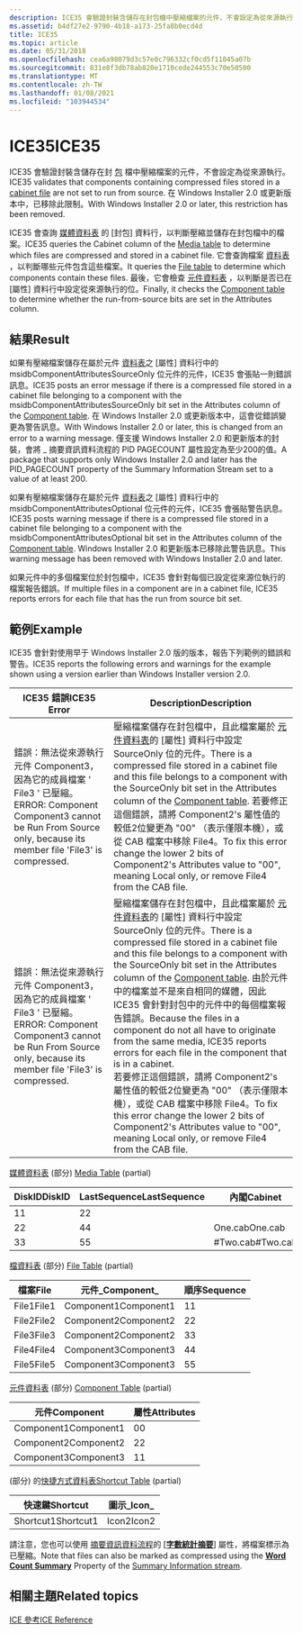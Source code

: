 ```yaml
---
description: ICE35 會驗證封裝含儲存在封包檔中壓縮檔案的元件，不會設定為從來源執行。 在 Windows Installer 2.0 或更新版本中，已移除此限制。
ms.assetid: b4df27e2-9790-4b18-a173-25fa8b0ecd4d
title: ICE35
ms.topic: article
ms.date: 05/31/2018
ms.openlocfilehash: cea6a98079d3c57e0c796332cf0cd5f11045a07b
ms.sourcegitcommit: 831e8f3db78ab820e1710cede244553c70e50500
ms.translationtype: MT
ms.contentlocale: zh-TW
ms.lasthandoff: 01/08/2021
ms.locfileid: "103944534"
---
```

# <a name="ice35"></a><span data-ttu-id="be4be-104">ICE35</span><span class="sxs-lookup"><span data-stu-id="be4be-104">ICE35</span></span>

<span data-ttu-id="be4be-105">ICE35 會驗證封裝含儲存在封 [包](cabinet-files.md) 檔中壓縮檔案的元件，不會設定為從來源執行。</span><span class="sxs-lookup"><span data-stu-id="be4be-105">ICE35 validates that components containing compressed files stored in a [cabinet file](cabinet-files.md) are not set to run from source.</span></span> <span data-ttu-id="be4be-106">在 Windows Installer 2.0 或更新版本中，已移除此限制。</span><span class="sxs-lookup"><span data-stu-id="be4be-106">With Windows Installer 2.0 or later, this restriction has been removed.</span></span>

<span data-ttu-id="be4be-107">ICE35 會查詢 [媒體資料表](media-table.md) 的 [封包] 資料行，以判斷壓縮並儲存在封包檔中的檔案。</span><span class="sxs-lookup"><span data-stu-id="be4be-107">ICE35 queries the Cabinet column of the [Media table](media-table.md) to determine which files are compressed and stored in a cabinet file.</span></span> <span data-ttu-id="be4be-108">它會查詢檔案 [資料表](file-table.md) ，以判斷哪些元件包含這些檔案。</span><span class="sxs-lookup"><span data-stu-id="be4be-108">It queries the [File table](file-table.md) to determine which components contain these files.</span></span> <span data-ttu-id="be4be-109">最後，它會檢查 [元件資料表](component-table.md) ，以判斷是否已在 [屬性] 資料行中設定從來源執行的位。</span><span class="sxs-lookup"><span data-stu-id="be4be-109">Finally, it checks the [Component table](component-table.md) to determine whether the run-from-source bits are set in the Attributes column.</span></span>

## <a name="result"></a><span data-ttu-id="be4be-110">結果</span><span class="sxs-lookup"><span data-stu-id="be4be-110">Result</span></span>

<span data-ttu-id="be4be-111">如果有壓縮檔案儲存在屬於元件 [資料表](component-table.md)之 [屬性] 資料行中的 msidbComponentAttributesSourceOnly 位元件的元件，ICE35 會張貼一則錯誤訊息。</span><span class="sxs-lookup"><span data-stu-id="be4be-111">ICE35 posts an error message if there is a compressed file stored in a cabinet file belonging to a component with the msidbComponentAttributesSourceOnly bit set in the Attributes column of the [Component table](component-table.md).</span></span> <span data-ttu-id="be4be-112">在 Windows Installer 2.0 或更新版本中，這會從錯誤變更為警告訊息。</span><span class="sxs-lookup"><span data-stu-id="be4be-112">With Windows Installer 2.0 or later, this is changed from an error to a warning message.</span></span> <span data-ttu-id="be4be-113">僅支援 Windows Installer 2.0 和更新版本的封裝，會將 \_ 摘要資訊資料流程的 PID PAGECOUNT 屬性設定為至少200的值。</span><span class="sxs-lookup"><span data-stu-id="be4be-113">A package that supports only Windows Installer 2.0 and later has the PID\_PAGECOUNT property of the Summary Information Stream set to a value of at least 200.</span></span>

<span data-ttu-id="be4be-114">如果有壓縮檔案儲存在屬於元件 [資料表](component-table.md)之 [屬性] 資料行中的 msidbComponentAttributesOptional 位元件的元件，ICE35 會張貼警告訊息。</span><span class="sxs-lookup"><span data-stu-id="be4be-114">ICE35 posts warning message if there is a compressed file stored in a cabinet file belonging to a component with the msidbComponentAttributesOptional bit set in the Attributes column of the [Component table](component-table.md).</span></span> <span data-ttu-id="be4be-115">Windows Installer 2.0 和更新版本已移除此警告訊息。</span><span class="sxs-lookup"><span data-stu-id="be4be-115">This warning message has been removed with Windows Installer 2.0 and later.</span></span>

<span data-ttu-id="be4be-116">如果元件中的多個檔案位於封包檔中，ICE35 會針對每個已設定從來源位執行的檔案報告錯誤。</span><span class="sxs-lookup"><span data-stu-id="be4be-116">If multiple files in a component are in a cabinet file, ICE35 reports errors for each file that has the run from source bit set.</span></span>

## <a name="example"></a><span data-ttu-id="be4be-117">範例</span><span class="sxs-lookup"><span data-stu-id="be4be-117">Example</span></span>

<span data-ttu-id="be4be-118">ICE35 會針對使用早于 Windows Installer 2.0 版的版本，報告下列範例的錯誤和警告。</span><span class="sxs-lookup"><span data-stu-id="be4be-118">ICE35 reports the following errors and warnings for the example shown using a version earlier than Windows Installer version 2.0.</span></span>



| <span data-ttu-id="be4be-119">ICE35 錯誤</span><span class="sxs-lookup"><span data-stu-id="be4be-119">ICE35 Error</span></span>                                                                                                | <span data-ttu-id="be4be-120">Description</span><span class="sxs-lookup"><span data-stu-id="be4be-120">Description</span></span>                                                                                                                                                                                                                                                                                                                                                                                                                                                                                                                |
|------------------------------------------------------------------------------------------------------------|----------------------------------------------------------------------------------------------------------------------------------------------------------------------------------------------------------------------------------------------------------------------------------------------------------------------------------------------------------------------------------------------------------------------------------------------------------------------------------------------------------------------------|
| <span data-ttu-id="be4be-121">錯誤：無法從來源執行元件 Component3，因為它的成員檔案 ' File3 ' 已壓縮。</span><span class="sxs-lookup"><span data-stu-id="be4be-121">ERROR: Component Component3 cannot be Run From Source only, because its member file 'File3' is compressed.</span></span> | <span data-ttu-id="be4be-122">壓縮檔案儲存在封包檔中，且此檔案屬於 [元件資料表](component-table.md)的 [屬性] 資料行中設定 SourceOnly 位的元件。</span><span class="sxs-lookup"><span data-stu-id="be4be-122">There is a compressed file stored in a cabinet file and this file belongs to a component with the SourceOnly bit set in the Attributes column of the [Component table](component-table.md).</span></span> <span data-ttu-id="be4be-123">若要修正這個錯誤，請將 Component2's 屬性值的較低2位變更為 "00" （表示僅限本機），或從 CAB 檔案中移除 File4。</span><span class="sxs-lookup"><span data-stu-id="be4be-123">To fix this error change the lower 2 bits of Component2's Attributes value to "00", meaning Local only, or remove File4 from the CAB file.</span></span><br/>                                                                                                                                                                         |
| <span data-ttu-id="be4be-124">錯誤：無法從來源執行元件 Component3，因為它的成員檔案 ' File3 ' 已壓縮。</span><span class="sxs-lookup"><span data-stu-id="be4be-124">ERROR: Component Component3 cannot be Run From Source only, because its member file 'File3' is compressed.</span></span> | <span data-ttu-id="be4be-125">壓縮檔案儲存在封包檔中，且此檔案屬於 [元件資料表](component-table.md)的 [屬性] 資料行中設定 SourceOnly 位的元件。</span><span class="sxs-lookup"><span data-stu-id="be4be-125">There is a compressed file stored in a cabinet file and this file belongs to a component with the SourceOnly bit set in the Attributes column of the [Component table](component-table.md).</span></span> <span data-ttu-id="be4be-126">由於元件中的檔案並不是來自相同的媒體，因此 ICE35 會針對封包中的元件中的每個檔案報告錯誤。</span><span class="sxs-lookup"><span data-stu-id="be4be-126">Because the files in a component do not all have to originate from the same media, ICE35 reports errors for each file in the component that is in a cabinet.</span></span><br/> <span data-ttu-id="be4be-127">若要修正這個錯誤，請將 Component2's 屬性值的較低2位變更為 "00" （表示僅限本機），或從 CAB 檔案中移除 File4。</span><span class="sxs-lookup"><span data-stu-id="be4be-127">To fix this error change the lower 2 bits of Component2's Attributes value to "00", meaning Local only, or remove File4 from the CAB file.</span></span><br/> |



 

<span data-ttu-id="be4be-128">[媒體資料表](media-table.md) (部分) </span><span class="sxs-lookup"><span data-stu-id="be4be-128">[Media Table](media-table.md) (partial)</span></span>



| <span data-ttu-id="be4be-129">DiskID</span><span class="sxs-lookup"><span data-stu-id="be4be-129">DiskID</span></span> | <span data-ttu-id="be4be-130">LastSequence</span><span class="sxs-lookup"><span data-stu-id="be4be-130">LastSequence</span></span> | <span data-ttu-id="be4be-131">內閣</span><span class="sxs-lookup"><span data-stu-id="be4be-131">Cabinet</span></span>   |
|--------|--------------|-----------|
| <span data-ttu-id="be4be-132">1</span><span class="sxs-lookup"><span data-stu-id="be4be-132">1</span></span>      | <span data-ttu-id="be4be-133">2</span><span class="sxs-lookup"><span data-stu-id="be4be-133">2</span></span>            |           |
| <span data-ttu-id="be4be-134">2</span><span class="sxs-lookup"><span data-stu-id="be4be-134">2</span></span>      | <span data-ttu-id="be4be-135">4</span><span class="sxs-lookup"><span data-stu-id="be4be-135">4</span></span>            | <span data-ttu-id="be4be-136">One.cab</span><span class="sxs-lookup"><span data-stu-id="be4be-136">One.cab</span></span>   |
| <span data-ttu-id="be4be-137">3</span><span class="sxs-lookup"><span data-stu-id="be4be-137">3</span></span>      | <span data-ttu-id="be4be-138">5</span><span class="sxs-lookup"><span data-stu-id="be4be-138">5</span></span>            | <span data-ttu-id="be4be-139">\#Two.cab</span><span class="sxs-lookup"><span data-stu-id="be4be-139">\#Two.cab</span></span> |



 

<span data-ttu-id="be4be-140">[檔資料表](file-table.md) (部分) </span><span class="sxs-lookup"><span data-stu-id="be4be-140">[File Table](file-table.md) (partial)</span></span>



| <span data-ttu-id="be4be-141">檔案</span><span class="sxs-lookup"><span data-stu-id="be4be-141">File</span></span>  | <span data-ttu-id="be4be-142">元件\_</span><span class="sxs-lookup"><span data-stu-id="be4be-142">Component\_</span></span> | <span data-ttu-id="be4be-143">順序</span><span class="sxs-lookup"><span data-stu-id="be4be-143">Sequence</span></span> |
|-------|-------------|----------|
| <span data-ttu-id="be4be-144">File1</span><span class="sxs-lookup"><span data-stu-id="be4be-144">File1</span></span> | <span data-ttu-id="be4be-145">Component1</span><span class="sxs-lookup"><span data-stu-id="be4be-145">Component1</span></span>  | <span data-ttu-id="be4be-146">1</span><span class="sxs-lookup"><span data-stu-id="be4be-146">1</span></span>        |
| <span data-ttu-id="be4be-147">File2</span><span class="sxs-lookup"><span data-stu-id="be4be-147">File2</span></span> | <span data-ttu-id="be4be-148">Component2</span><span class="sxs-lookup"><span data-stu-id="be4be-148">Component2</span></span>  | <span data-ttu-id="be4be-149">2</span><span class="sxs-lookup"><span data-stu-id="be4be-149">2</span></span>        |
| <span data-ttu-id="be4be-150">File3</span><span class="sxs-lookup"><span data-stu-id="be4be-150">File3</span></span> | <span data-ttu-id="be4be-151">Component2</span><span class="sxs-lookup"><span data-stu-id="be4be-151">Component2</span></span>  | <span data-ttu-id="be4be-152">3</span><span class="sxs-lookup"><span data-stu-id="be4be-152">3</span></span>        |
| <span data-ttu-id="be4be-153">File4</span><span class="sxs-lookup"><span data-stu-id="be4be-153">File4</span></span> | <span data-ttu-id="be4be-154">Component3</span><span class="sxs-lookup"><span data-stu-id="be4be-154">Component3</span></span>  | <span data-ttu-id="be4be-155">4</span><span class="sxs-lookup"><span data-stu-id="be4be-155">4</span></span>        |
| <span data-ttu-id="be4be-156">File5</span><span class="sxs-lookup"><span data-stu-id="be4be-156">File5</span></span> | <span data-ttu-id="be4be-157">Component3</span><span class="sxs-lookup"><span data-stu-id="be4be-157">Component3</span></span>  | <span data-ttu-id="be4be-158">5</span><span class="sxs-lookup"><span data-stu-id="be4be-158">5</span></span>        |



 

<span data-ttu-id="be4be-159">[元件資料表](component-table.md) (部分) </span><span class="sxs-lookup"><span data-stu-id="be4be-159">[Component Table](component-table.md) (partial)</span></span>



| <span data-ttu-id="be4be-160">元件</span><span class="sxs-lookup"><span data-stu-id="be4be-160">Component</span></span>  | <span data-ttu-id="be4be-161">屬性</span><span class="sxs-lookup"><span data-stu-id="be4be-161">Attributes</span></span> |
|------------|------------|
| <span data-ttu-id="be4be-162">Component1</span><span class="sxs-lookup"><span data-stu-id="be4be-162">Component1</span></span> | <span data-ttu-id="be4be-163">0</span><span class="sxs-lookup"><span data-stu-id="be4be-163">0</span></span>          |
| <span data-ttu-id="be4be-164">Component2</span><span class="sxs-lookup"><span data-stu-id="be4be-164">Component2</span></span> | <span data-ttu-id="be4be-165">2</span><span class="sxs-lookup"><span data-stu-id="be4be-165">2</span></span>          |
| <span data-ttu-id="be4be-166">Component3</span><span class="sxs-lookup"><span data-stu-id="be4be-166">Component3</span></span> | <span data-ttu-id="be4be-167">1</span><span class="sxs-lookup"><span data-stu-id="be4be-167">1</span></span>          |



 

<span data-ttu-id="be4be-168"> (部分) 的[快捷方式資料表](shortcut-table.md)</span><span class="sxs-lookup"><span data-stu-id="be4be-168">[Shortcut Table](shortcut-table.md) (partial)</span></span>



| <span data-ttu-id="be4be-169">快速鍵</span><span class="sxs-lookup"><span data-stu-id="be4be-169">Shortcut</span></span>  | <span data-ttu-id="be4be-170">圖示\_</span><span class="sxs-lookup"><span data-stu-id="be4be-170">Icon\_</span></span> |
|-----------|--------|
| <span data-ttu-id="be4be-171">Shortcut1</span><span class="sxs-lookup"><span data-stu-id="be4be-171">Shortcut1</span></span> | <span data-ttu-id="be4be-172">Icon2</span><span class="sxs-lookup"><span data-stu-id="be4be-172">Icon2</span></span>  |



 

<span data-ttu-id="be4be-173">請注意，您也可以使用 [摘要資訊資料流程](summary-information-stream.md)的 [[**字數統計摘要**](word-count-summary.md)] 屬性，將檔案標示為已壓縮。</span><span class="sxs-lookup"><span data-stu-id="be4be-173">Note that files can also be marked as compressed using the [**Word Count Summary**](word-count-summary.md) Property of the [Summary Information stream](summary-information-stream.md).</span></span>

## <a name="related-topics"></a><span data-ttu-id="be4be-174">相關主題</span><span class="sxs-lookup"><span data-stu-id="be4be-174">Related topics</span></span>

<dl> <dt>

[<span data-ttu-id="be4be-175">ICE 參考</span><span class="sxs-lookup"><span data-stu-id="be4be-175">ICE Reference</span></span>](ice-reference.md)
</dt> </dl>

 

 




